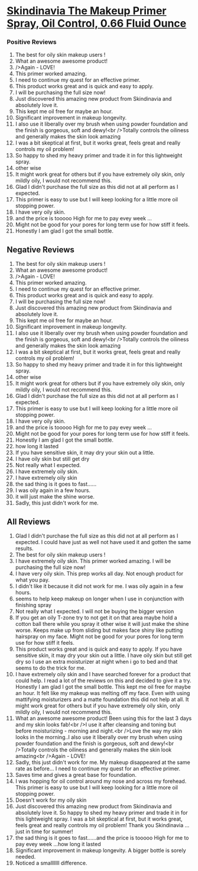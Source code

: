 # [Skindinavia The Makeup Primer Spray, Oil Control, 0.66 Fluid Ounce](https://products.checkmycream.com/products/Skindinavia-The-Makeup-Primer-Spray-Oil-Control-0.66-Fluid-Ounce.html)

### Positive Reviews

<ol>
      <li>The best for oily skin makeup users !</li>
      <li>What an awesome awesome product!</li>
      <li>/&gt;Again - LOVE!</li>
      <li>This primer worked amazing.</li>
      <li>I need to continue my quest for an effective primer.</li>
      <li>This product works great and is quick and easy to apply.  </li>
      <li>I will be purchasing the full size now!</li>
      <li>Just discovered this amazing new product from Skindinavia and absolutely love it.</li>
      <li>This kept me oil free for maybe an hour.</li>
      <li>Significant improvement in makeup longevity.</li>
      <li>I also use it liberally over my brush when using powder foundation and the finish is gorgeous, soft and dewy!&lt;br /&gt;Totally controls the oiliness and generally makes the skin look amazing</li>
      <li>I was a bit skeptical at first, but it works great, feels great and really controls my oil problem!</li>
      <li>So happy to shed my heavy primer and trade it in for this lightweight spray.</li>
      <li>other wise</li>
      <li>It might work great for others but if you have extremely oily skin,  only mildly oily, I would not recommend this.</li>
      <li>Glad I didn&#x27;t purchase the full size as this did not at all perform as I expected.  </li>
      <li>This primer is easy to use but I will keep looking for a little more oil stopping power.</li>
      <li>I have very oily skin.</li>
      <li>and the price is tooooo High for me to pay evey week ...</li>
      <li>Might not be good for your pores for long term use for how stiff it feels.</li>
      <li>Honestly I am glad I got the small bottle.</li>
</ol>


<h2>Negative Reviews</h2>
<ol>
<li> The best for oily skin makeup users !</li>
<li> What an awesome awesome product!</li>
<li> /&gt;Again - LOVE!</li>
<li> This primer worked amazing.</li>
<li> I need to continue my quest for an effective primer.</li>
<li> This product works great and is quick and easy to apply.  </li>
<li> I will be purchasing the full size now!</li>
<li> Just discovered this amazing new product from Skindinavia and absolutely love it.</li>
<li> This kept me oil free for maybe an hour.</li>
<li> Significant improvement in makeup longevity.</li>
<li> I also use it liberally over my brush when using powder foundation and the finish is gorgeous, soft and dewy!&lt;br /&gt;Totally controls the oiliness and generally makes the skin look amazing</li>
<li> I was a bit skeptical at first, but it works great, feels great and really controls my oil problem!</li>
<li> So happy to shed my heavy primer and trade it in for this lightweight spray.</li>
<li> other wise</li>
<li> It might work great for others but if you have extremely oily skin,  only mildly oily, I would not recommend this.</li>
<li> Glad I didn&#x27;t purchase the full size as this did not at all perform as I expected.  </li>
<li> This primer is easy to use but I will keep looking for a little more oil stopping power.</li>
<li> I have very oily skin.</li>
<li> and the price is tooooo High for me to pay evey week ...</li>
<li> Might not be good for your pores for long term use for how stiff it feels.</li>
<li> Honestly I am glad I got the small bottle.</li>
<li> how long it lasted</li>
<li> If you have sensitive skin, it may dry your skin out a little.  </li>
<li> I have oily skin but still get dry</li>
<li> Not really what I expected.  </li>
<li> I have extremely oily skin.</li>
<li> I have extremely oily skin</li>
<li> the sad thing is it goes to fast......</li>
<li> I was oily again in a few hours.</li>
<li> it will just make the shine worse.</li>
<li> Sadly, this just didn&#x27;t work for me.</li>
</ol>

<h2>All Reviews</h2>

<ol>
    <li> Glad I didn&#x27;t purchase the full size as this did not at all perform as I expected.  I could have just as well not have used it and gotten the same results.</li>
    <li> The best for oily skin makeup users !</li>
    <li> I have extremely oily skin. This primer worked amazing. I will be purchasing the full size now!</li>
    <li> I have very oily skin. This prep works all day. Not enough product for what you pay.</li>
    <li> I didn&#x27;t like it because it did not work for me.  I was oily again in a few hours.</li>
    <li> seems to help keep makeup on longer when I use in conjunction with finishing spray</li>
    <li> Not really what I expected.  I will not be buying the bigger version</li>
    <li> If you get an oily T-zone try to not get it on that area maybe hold a cotton ball there while you spray it other wise it will just make the shine worse. Keeps make up from sliding but makes face shiny like putting hairspray on my face. Might not be good for your pores for long term use for how stiff it feels.</li>
    <li> This product works great and is quick and easy to apply.  If you have sensitive skin, it may dry your skin out a little.  I have oily skin but still get dry so I use an extra moisturizer at night when i go to bed and that seems to do the trick for me.</li>
    <li> I have extremely oily skin and I have searched forever for a product that could help. I read a lot of the reviews on this and decided to give it a try. Honestly I am glad I got the small bottle. This kept me oil free for maybe an hour. It felt like my makeup was melting off my face. Even with using mattifying moisturizers and a matte foundation this did not help at all. It might work great for others but if you have extremely oily skin,  only mildly oily, I would not recommend this.</li>
    <li> What an awesome awesome product! Been using this for the last 3 days and my skin looks fab!&lt;br /&gt;I use it after cleansing and toning but before moisturizing - morning and night.&lt;br /&gt;Love the way my skin looks in the morning..I also use it liberally over my brush when using powder foundation and the finish is gorgeous, soft and dewy!&lt;br /&gt;Totally controls the oiliness and generally makes the skin look amazing&lt;br /&gt;Again - LOVE!</li>
    <li> Sadly, this just didn&#x27;t work for me. My makeup disappeared at the same rate as before... I need to continue my quest for an effective primer.</li>
    <li> Saves time and gives a great base for foundation.</li>
    <li> I was hopping for oil control around my nose and across my forehead.  This primer is easy to use but I will keep looking for a little more oil stopping power.</li>
    <li> Doesn&#x27;t work for my oily skin</li>
    <li> Just discovered this amazing new product from Skindinavia and absolutely love it. So happy to shed my heavy primer and trade it in for this lightweight spray. I was a bit skeptical at first, but it works great, feels great and really controls my oil problem! Thank you Skindinavia … just in time for summer!</li>
    <li> the sad thing is it goes to fast......and the price is tooooo High for me to pay evey week ...how long it lasted</li>
    <li> Significant improvement in makeup longevity. A bigger bottle is sorely needed.</li>
    <li> Noticed a smalllllll difference.</li>
</ol>




